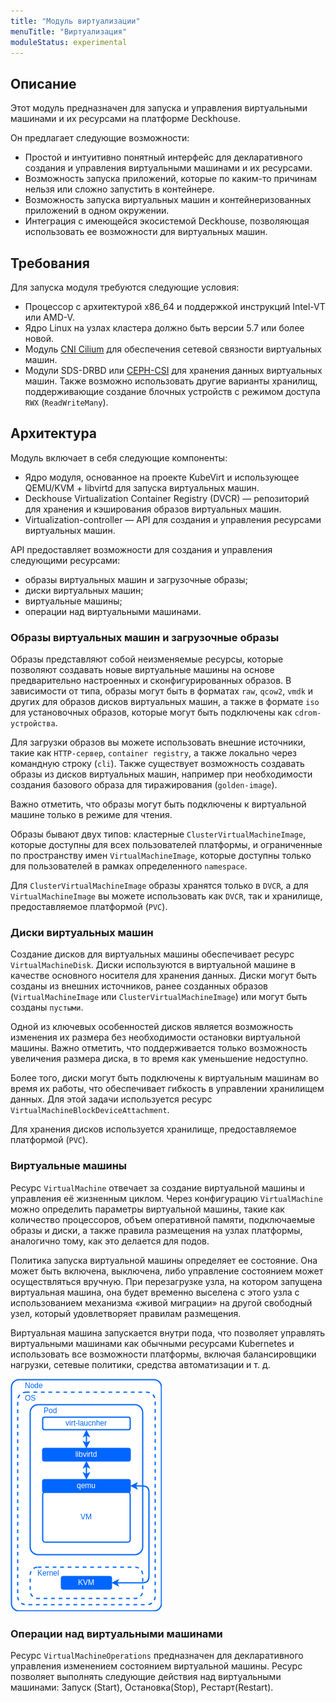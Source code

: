 ```yaml
---
title: "Модуль виртуализации"
menuTitle: "Виртуализация"
moduleStatus: experimental
---
```


## Описание

Этот модуль предназначен для запуска и управления виртуальными машинами и их ресурсами на платформе Deckhouse.

Он предлагает следующие возможности:

- Простой и интуитивно понятный интерфейс для декларативного создания и управления виртуальными машинами и их ресурсами.
- Возможность запуска приложений, которые по каким-то причинам нельзя или сложно запустить в контейнере.
- Возможность запуска виртуальных машин и контейнеризованных приложений в одном окружении.
- Интеграция с имеющейся экосистемой Deckhouse, позволяющая использовать ее возможности для виртуальных машин.

## Требования

Для запуска модуля требуются следующие условия:

- Процессор с архитектурой x86_64 и поддержкой инструкций Intel-VT или AMD-V.
- Ядро Linux на узлах кластера должно быть версии 5.7 или более новой.
- Модуль [CNI Cilium](/documentation/v1/modules/021-cni-cilium/) для обеспечения сетевой связности виртуальных машин.
- Модули SDS-DRBD или [CEPH-CSI](/documentation/v1/modules/031-ceph-csi/) для хранения данных виртуальных машин. Также возможно использовать другие варианты хранилищ, поддерживающие создание блочных устройств с режимом доступа `RWX` (`ReadWriteMany`).

## Архитектура

Модуль включает в себя следующие компоненты:

- Ядро модуля, основанное на проекте KubeVirt и использующее QEMU/KVM + libvirtd для запуска виртуальных машин.
- Deckhouse Virtualization Container Registry (DVCR) — репозиторий для хранения и кэширования образов виртуальных машин.
- Virtualization-controller — API для создания и управления ресурсами виртуальных машин.

API предоставляет возможности для создания и управления следующими ресурсами:

- образы виртуальных машин и загрузочные образы;
- диски виртуальных машин;
- виртуальные машины;
- операции над виртуальными машинами.

### Образы виртуальных машин и загрузочные образы

Образы представляют собой неизменяемые ресурсы, которые позволяют создавать новые виртуальные машины на основе предварительно настроенных и сконфигурированных образов. В зависимости от типа, образы могут быть в форматах `raw`, `qcow2`, `vmdk` и других для образов дисков виртуальных машин, а также в формате `iso` для установочных образов, которые могут быть подключены как `cdrom-устройства`.

Для загрузки образов вы можете использовать внешние источники, такие как `HTTP-сервер`, `container registry`, а также локально через командную строку (`cli`). Также существует возможность создавать образы из дисков виртуальных машин, например при необходимости создания базового образа для тиражирования (`golden-image`).

Важно отметить, что образы могут быть подключены к виртуальной машине только в режиме для чтения.

Образы бывают двух типов: кластерные `ClusterVirtualMachineImage`, которые доступны для всех пользователей платформы, и ограниченные по пространству имен `VirtualMachineImage`, которые доступны только для пользователей в рамках определенного `namespace`.

Для `ClusterVirtualMachineImage` образы хранятся только в `DVCR`, а для `VirtualMachineImage` вы можете использовать как `DVCR`, так и хранилище, предоставляемое платформой (`PVC`).

### Диски виртуальных машин

Cоздание дисков для виртуальных машины обеспечивает ресурс `VirtualMachineDisk`. Диски используются в виртуальной машине в качестве основного носителя для хранения данных. Диски могут быть созданы из внешних источников, ранее созданных образов (`VirtualMachineImage` или `ClusterVirtualMachineImage`) или могут быть созданы `пустыми`.

Одной из ключевых особенностей дисков является возможность изменения их размера без необходимости остановки виртуальной машины. Важно отметить, что поддерживается только возможность увеличения размера диска, в то время как уменьшение недоступно.

Более того, диски могут быть подключены к виртуальным машинам во время их работы, что обеспечивает гибкость в управлении хранилищем данных. Для этой задачи используется ресурс `VirtualMachineBlockDeviceAttachment`.

Для хранения дисков используется хранилище, предоставляемое платформой (`PVC`).

### Виртуальные машины

Ресурс `VirtualMachine` отвечает за создание виртуальной машины и управления её жизненным циклом. Через конфигурацию `VirtualMachine` можно определить параметры виртуальной машины, такие как количество процессоров, объем оперативной памяти, подключаемые образы и диски, а также правила размещения на узлах платформы, аналогично тому, как это делается для подов.

Политика запуска виртуальной машины определяет ее состояние. Она может быть включена, выключена, либо управление состоянием может осуществляться вручную. При перезагрузке узла, на котором запущена виртуальная машина, она будет временно выселена с этого узла с использованием механизма «живой миграции» на другой свободный узел, который удовлетворяет правилам размещения.

Виртуальная машина запускается внутри пода, что позволяет управлять виртуальными машинами как обычными ресурсами Kubernetes и использовать все возможности платформы, включая балансировщики нагрузки, сетевые политики, средства автоматизации и т. д.

![](images/vm.png)

### Операции над виртуальными машинами

Ресурс `VirtualMachineOperations` предназначен для декларативного управления изменением состоянием виртуальной машины. Ресурс позволяет выполнять следующие действия над виртуальными машинами: Запуск (Start), Остановка(Stop), Рестарт(Restart).
